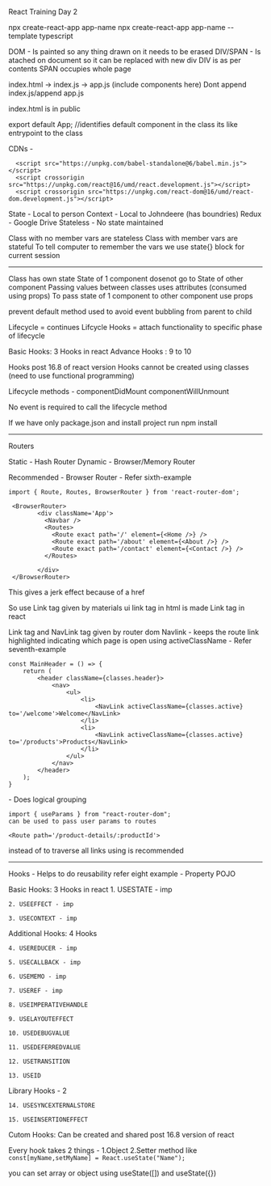 React Training Day 2

npx create-react-app app-name
npx create-react-app app-name --template typescript

DOM - Is painted so any thing drawn on it needs to be erased
DIV/SPAN - Is atached on document so it can be replaced with new div
		   DIV is as per contents
		   SPAN occupies whole page



index.html -> index.js -> app.js (include components here)
Dont append index.js/append app.js

index.html is in public

export default App; //identifies default component in the class
its like entrypoint to the class


CDNs - 
```
  <script src="https://unpkg.com/babel-standalone@6/babel.min.js"></script>
  <script crossorigin src="https://unpkg.com/react@16/umd/react.development.js"></script>
  <script crossorigin src="https://unpkg.com/react-dom@16/umd/react-dom.development.js"></script>
```

State - Local to person
Context - Local to Johndeere (has boundries)
Redux - Google Drive
Stateless - No state maintained

Class with no member vars are stateless
Class with member vars are stateful
To tell computer to remember the vars we use state{} block for current session

--------------------------------------------------------------------------------------------------

Class has own state
State of 1 component dosenot go to State of other component
Passing values between classes uses attributes (consumed using props)
To pass state of 1 component to other component use props

prevent default method used to avoid event bubbling from parent to child

Lifecycle = continues
Lifcycle Hooks = attach functionality to specific phase of lifecycle

Basic Hooks: 3 Hooks in react
Advance Hooks : 9 to 10

Hooks post 16.8 of react version
Hooks cannot be created using classes (need to use functional programming)


Lifecycle methods - 
componentDidMount
componentWillUnmount

No event is required to call the lifecycle method

If we have only package.json and install project run npm install

--------------------------------------------------------------------------------------------------

Routers
 
Static - Hash Router
Dynamic - Browser/Memory Router

Recommended - Browser Router - Refer sixth-example

```
import { Route, Routes, BrowserRouter } from 'react-router-dom';

 <BrowserRouter>
        <div className='App'>
          <Navbar />
          <Routes>
            <Route exact path='/' element={<Home />} />
            <Route exact path='/about' element={<About />} />
            <Route exact path='/contact' element={<Contact />} />
          </Routes>

        </div>
 </BrowserRouter>
```

This gives a jerk effect because of a href

So use Link tag given by materials ui
link tag in html is made Link tag in react

Link tag and NavLink tag given by router dom
Navlink - keeps the route link highlighted indicating which page is open
using activeClassName - Refer seventh-example

```
const MainHeader = () => {
    return (
        <header className={classes.header}>
            <nav>
                <ul>
                    <li>
                        <NavLink activeClassName={classes.active} to='/welcome'>Welcome</NavLink>
                    </li>
                    <li>
                        <NavLink activeClassName={classes.active} to='/products'>Products</NavLink>
                    </li>
                </ul>
            </nav>
        </header>
    );
}
```


<Section> - Does logical grouping

```
import { useParams } from "react-router-dom";
can be used to pass user params to routes

<Route path='/product-details/:productId'>
```

instead of <Route> to traverse all links using <Switch> is recommended

----------------------------------------------------------------------------------------
Hooks - Helps to do reusability  refer eight example
	  - Property POJO

Basic Hooks: 3 Hooks in react
	1. USESTATE - imp
	
	2. USEEFFECT - imp
	
	3. USECONTEXT - imp
	
Additional Hooks: 4 Hooks
	
	4. USEREDUCER - imp
	
	5. USECALLBACK - imp
	
	6. USEMEMO - imp
	
	7. USEREF - imp
	
	8. USEIMPERATIVEHANDLE
	
	9. USELAYOUTEFFECT
	
	10. USEDEBUGVALUE
	
	11. USEDEFERREDVALUE
	
	12. USETRANSITION
	
	13. USEID
	
Library Hooks - 2
	
	14. USESYNCEXTERNALSTORE
	
	15. USEINSERTIONEFFECT	
	
Cutom Hooks: Can be created and shared post 16.8 version of react




Every hook takes 2 things - 
1.Object 
2.Setter method
like ```const[myName,setMyName] = React.useState("Name");```
	
you can set array or object using useState([]) and useState({})


